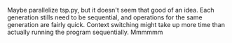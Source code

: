 Maybe parallelize tsp.py, but it doesn't seem that good of an idea. Each generation stills need to be sequential, and operations for the same generation are fairly quick. Context switching might take up more time than actually running the program sequentially. Mmmmmm
